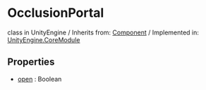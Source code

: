# OcclusionPortal
class in UnityEngine
 / Inherits from: <a href="https://docs.unity3d.com/6000.0/Documentation/ScriptReference/Component.html">Component</a> / Implemented in: <a href="https://docs.unity3d.com/6000.0/Documentation/ScriptReference/UnityEngine.CoreModule.html">UnityEngine.CoreModule</a>

## Properties
- <a href="https://docs.unity3d.com/6000.0/Documentation/ScriptReference/OcclusionPortal-open.html">open</a> : Boolean
